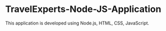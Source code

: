 # TravelExperts-Node-JS-Application
This application is developed using Node.js, HTML, CSS, JavaScript.
